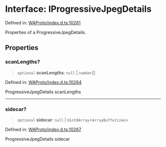 # Interface: IProgressiveJpegDetails

Defined in: [WAProto/index.d.ts:10261](https://github.com/Fokusdotid/Baileys/blob/982cc5b3c62bfc7b56d2f8f8427b6c1a2dda856f/WAProto/index.d.ts#L10261)

Properties of a ProgressiveJpegDetails.

## Properties

### scanLengths?

> `optional` **scanLengths**: `null` \| `number`[]

Defined in: [WAProto/index.d.ts:10264](https://github.com/Fokusdotid/Baileys/blob/982cc5b3c62bfc7b56d2f8f8427b6c1a2dda856f/WAProto/index.d.ts#L10264)

ProgressiveJpegDetails scanLengths

***

### sidecar?

> `optional` **sidecar**: `null` \| `Uint8Array`\<`ArrayBufferLike`\>

Defined in: [WAProto/index.d.ts:10267](https://github.com/Fokusdotid/Baileys/blob/982cc5b3c62bfc7b56d2f8f8427b6c1a2dda856f/WAProto/index.d.ts#L10267)

ProgressiveJpegDetails sidecar
